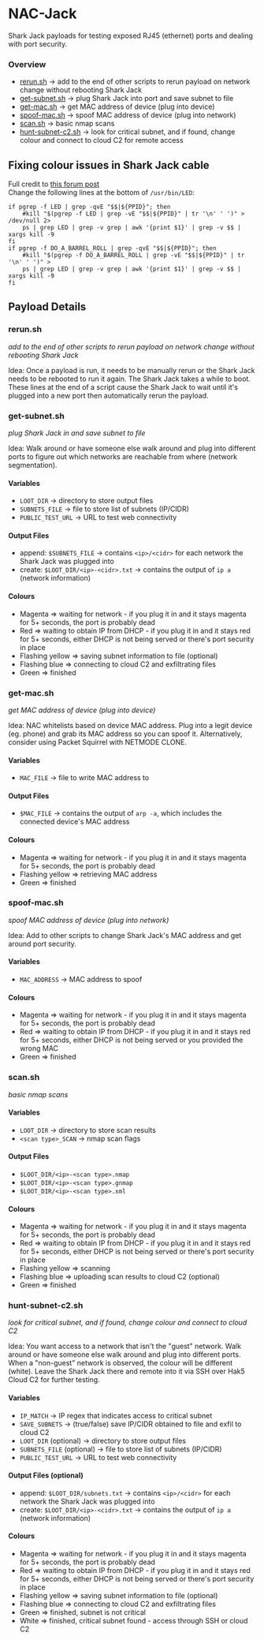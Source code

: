 # NAC-Jack
Shark Jack payloads for testing exposed RJ45 (ethernet) ports and dealing with port security.

### Overview
- [rerun.sh](#rerunsh) → add to the end of other scripts to rerun payload on network change without rebooting Shark Jack
- [get-subnet.sh](#get-subnetsh) → plug Shark Jack into port and save subnet to file
- [get-mac.sh](#get-macsh) → get MAC address of device (plug into device)
- [spoof-mac.sh](#spoof-macsh) → spoof MAC address of device (plug into network)
- [scan.sh](#scansh) → basic nmap scans
- [hunt-subnet-c2.sh](#hunt-subnet-c2sh) → look for critical subnet, and if found, change colour and connect to cloud C2 for remote access

## Fixing colour issues in Shark Jack cable
Full credit to [this forum post](https://forums.hak5.org/topic/58286-shark-jack-cable-led-bug/)  
Change the following lines at the bottom of `/usr/bin/LED`:
```
if pgrep -f LED | grep -qvE "$$|${PPID}"; then                                  
    #kill "$(pgrep -f LED | grep -vE "$$|${PPID}" | tr '\n' ' ')" > /dev/null 2>
    ps | grep LED | grep -v grep | awk '{print $1}' | grep -v $$ | xargs kill -9
fi                                                                              
if pgrep -f DO_A_BARREL_ROLL | grep -qvE "$$|${PPID}"; then                     
    #kill "$(pgrep -f DO_A_BARREL_ROLL | grep -vE "$$|${PPID}" | tr '\n' ' ')" >
    ps | grep LED | grep -v grep | awk '{print $1}' | grep -v $$ | xargs kill -9
fi
```

## Payload Details

### rerun.sh
*add to the end of other scripts to rerun payload on network change without rebooting Shark Jack*

Idea: Once a payload is run, it needs to be manually rerun or the Shark Jack needs to be rebooted to run it again. The Shark Jack takes a while to boot.
These lines at the end of a script cause the Shark Jack to wait until it's plugged into a new port then automatically rerun the payload.

### get-subnet.sh
*plug Shark Jack in and save subnet to file*

Idea: Walk around or have someone else walk around and plug into different ports to figure out which networks are reachable from where (network segmentation).
#### Variables
- `LOOT_DIR` → directory to store output files
- `SUBNETS_FILE` → file to store list of subnets (IP/CIDR)
- `PUBLIC_TEST_URL` → URL to test web connectivity
#### Output Files
- append: `$SUBNETS_FILE` → contains `<ip>/<cidr>` for each network the Shark Jack was plugged into
- create: `$LOOT_DIR/<ip>-<cidr>.txt` → contains the output of `ip a` (network information)
#### Colours
- Magenta ⇒ waiting for network - if you plug it in and it stays magenta for 5+ seconds, the port is probably dead
- Red ⇒ waiting to obtain IP from DHCP - if you plug it in and it stays red for 5+ seconds, either DHCP is not being served or there's port security in place
- Flashing yellow ⇒ saving subnet information to file (optional)
- Flashing blue ⇒ connecting to cloud C2 and exfiltrating files
- Green ⇒ finished

### get-mac.sh
*get MAC address of device (plug into device)*

Idea: NAC whitelists based on device MAC address. Plug into a legit device (eg. phone) and grab its MAC address so you can spoof it. Alternatively, consider using Packet Squirrel with NETMODE CLONE.
#### Variables
- `MAC_FILE` → file to write MAC address to
#### Output Files
- `$MAC_FILE` → contains the output of `arp -a`, which includes the connected device's MAC address
#### Colours
- Magenta ⇒ waiting for network - if you plug it in and it stays magenta for 5+ seconds, the port is probably dead
- Flashing yellow ⇒ retrieving MAC address
- Green ⇒ finished
### spoof-mac.sh
*spoof MAC address of device (plug into network)*

Idea: Add to other scripts to change Shark Jack's MAC address and get around port security.
#### Variables
- `MAC_ADDRESS` → MAC address to spoof
#### Colours
- Magenta ⇒ waiting for network - if you plug it in and it stays magenta for 5+ seconds, the port is probably dead
- Red ⇒ waiting to obtain IP from DHCP - if you plug it in and it stays red for 5+ seconds, either DHCP is not being served or you provided the wrong MAC
- Green ⇒ finished

### scan.sh
*basic nmap scans*
#### Variables
- `LOOT_DIR` → directory to store scan results
- `<scan type>_SCAN` → nmap scan flags
#### Output Files
- `$LOOT_DIR/<ip>-<scan type>.nmap`
- `$LOOT_DIR/<ip>-<scan type>.gnmap`
- `$LOOT_DIR/<ip>-<scan type>.xml`
#### Colours
- Magenta ⇒ waiting for network - if you plug it in and it stays magenta for 5+ seconds, the port is probably dead
- Red ⇒ waiting to obtain IP from DHCP - if you plug it in and it stays red for 5+ seconds, either DHCP is not being served or there's port security in place
- Flashing yellow ⇒ scanning
- Flashing blue ⇒ uploading scan results to cloud C2 (optional)
- Green ⇒ finished

### hunt-subnet-c2.sh
*look for critical subnet, and if found, change colour and connect to cloud C2*

Idea: You want access to a network that isn't the "guest" network. Walk around or have someone else walk around and plug into different ports. When a "non-guest" network is observed, the colour will be different (white). Leave the Shark Jack there and remote into it via SSH over Hak5 Cloud C2 for further testing.
#### Variables
- `IP_MATCH` → IP regex that indicates access to critical subnet
- `SAVE_SUBNETS` → (true/false) save IP/CIDR obtained to file and exfil to cloud C2
- `LOOT_DIR` (optional) → directory to store output files
- `SUBNETS_FILE` (optional) → file to store list of subnets (IP/CIDR)
- `PUBLIC_TEST_URL` → URL to test web connectivity
#### Output Files (optional)
- append: `$LOOT_DIR/subnets.txt` → contains `<ip>/<cidr>` for each network the Shark Jack was plugged into
- create: `$LOOT_DIR/<ip>-<cidr>.txt` → contains the output of `ip a` (network information)
#### Colours
- Magenta ⇒ waiting for network - if you plug it in and it stays magenta for 5+ seconds, the port is probably dead
- Red ⇒ waiting to obtain IP from DHCP - if you plug it in and it stays red for 5+ seconds, either DHCP is not being served or there's port security in place
- Flashing yellow ⇒ saving subnet information to file (optional)
- Flashing blue ⇒ connecting to cloud C2 and exfiltrating files
- Green ⇒ finished, subnet is not critical
- White ⇒ finished, critical subnet found - access through SSH or cloud C2
